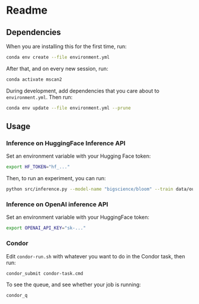 # Readme

## Dependencies

When you are installing this for the first time, run:

```bash
conda env create --file environment.yml
```

After that, and on every new session, run:

```bash
conda activate mscan2
```

During development, add dependencies that you care about to `environment.yml`. Then run:

```bash
conda env update --file environment.yml --prune
```

## Usage

### Inference on HuggingFace Inference API

Set an environment variable with your Hugging Face token:

```bash
export HF_TOKEN="hf_..."
```

Then, to run an experiment, you can run:

```bash
python src/inference.py --model-name "bigscience/bloom" --train data/output/en/simple/train.txt --test data/output/en/simple/test.txt --output data/output/results/playground/results.json --context-size 2 --num-queries 1
```

### Inference on OpenAI inference API

Set an environment variable with your HuggingFace token:

```bash
export OPENAI_API_KEY="sk-..."
```

### Condor

Edit `condor-run.sh` with whatever you want to do in the Condor task, then run:

```bash
condor_submit condor-task.cmd
```

To see the queue, and see whether your job is running:

```bash
condor_q 
```

